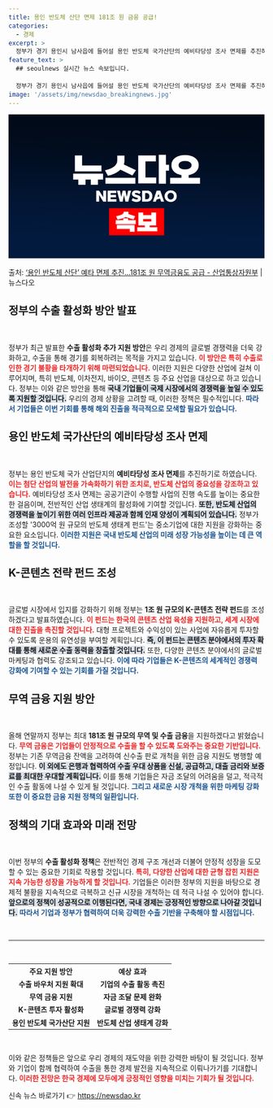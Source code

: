 ```yaml
---
title: 용인 반도체 산단 면제 181조 원 금융 공급!
categories:
  - 경제
excerpt: >
  정부가 경기 용인시 남사읍에 들어설 용인 반도체 국가산단의 예비타당성 조사 면제를 추진하기로 했다. 7개 국…
feature_text: >
  ## seoulnews 실시간 뉴스 속보입니다.

  정부가 경기 용인시 남사읍에 들어설 용인 반도체 국가산단의 예비타당성 조사 면제를 추진하기로 했다. 7개 국…
image: '/assets/img/newsdao_breakingnews.jpg'
---
```


![뉴스다오 속보](/assets/img/newsdao_breakingnews.jpg)

<p>출처: <a href="https://newsdao.kr/1784" rel="dofollow">‘용인 반도체 산단’ 예타 면제 추진…181조 원 무역금융도 공급 - 산업통상자원부</a> | 뉴스다오</p>

<h2 data-ke-size="size26">정부의 수출 활성화 방안 발표</h2>

<p data-ke-size="size16">&nbsp;</p>

정부가 최근 발표한 <b>수출 활성화 추가 지원 방안</b>은 우리 경제의 글로벌 경쟁력을 더욱 강화하고, 수출을 통해 경기를 회복하려는 목적을 가지고 있습니다. <b><span style="color: #ee2323;">이 방안은 특히 수출로 인한 경기 불황을 타개하기 위해 마련되었습니다.</span></b> 이러한 지원은 다양한 산업에 걸쳐 이루어지며, 특히 반도체, 이차전지, 바이오, 콘텐츠 등 주요 산업을 대상으로 하고 있습니다. 정부는 이와 같은 방안을 통해 <b><span style="background-color: #21538527;">국내 기업들이 국제 시장에서의 경쟁력을 높일 수 있도록 지원할 것입니다.</span></b> 우리의 경제 상황을 고려할 때, 이러한 정책은 필수적입니다. <b><span style="color: #1a5490;">따라서 기업들은 이번 기회를 통해 해외 진출을 적극적으로 모색할 필요가 있습니다.</span></b>

<h2 data-ke-size="size26">용인 반도체 국가산단의 예비타당성 조사 면제</h2>

<p data-ke-size="size16">&nbsp;</p>

정부는 용인 반도체 국가 산업단지의 <b>예비타당성 조사 면제</b>를 추진하기로 하였습니다. <b><span style="color: #ee2323;">이는 첨단 산업의 발전을 가속화하기 위한 조치로, 반도체 산업의 중요성을 강조하고 있습니다.</span></b> 예비타당성 조사 면제는 공공기관이 수행할 사업의 진행 속도를 높이는 중요한 한 걸음이며, 전반적인 산업 생태계의 활성화에 기여할 것입니다. <b><span style="background-color: #21538527;">또한, 반도체 산업의 경쟁력을 높이기 위한 여러 인프라 제공과 함께 인재 양성이 계획되어 있습니다.</span></b> 정부가 조성할 '3000억 원 규모의 반도체 생태계 펀드'는 중소기업에 대한 지원을 강화하는 중요한 요소입니다. <b><span style="color: #1a5490;">이러한 지원은 국내 반도체 산업의 미래 성장 가능성을 높이는 데 큰 역할을 할 것입니다.</span></b>

<h2 data-ke-size="size26">K-콘텐츠 전략 펀드 조성</h2>

<p data-ke-size="size16">&nbsp;</p>

글로벌 시장에서 입지를 강화하기 위해 정부는 <b>1조 원 규모의 K-콘텐츠 전략 펀드</b>를 조성하겠다고 발표하였습니다. <b><span style="color: #ee2323;">이 펀드는 한국의 콘텐츠 산업 육성을 지원하고, 세계 시장에 대한 진출을 촉진할 것입니다.</span></b> 대형 프로젝트와 수익성이 있는 사업에 자유롭게 투자할 수 있도록 운용의 유연성을 부여할 계획입니다. <b><span style="background-color: #21538527;">즉, 이 펀드는 콘텐츠 분야에서의 투자 확대를 통해 새로운 수출 동력을 창출할 것입니다.</span></b> 또한, 다양한 콘텐츠 분야에서의 글로벌 마케팅과 협력도 강조되고 있습니다. <b><span style="color: #1a5490;">이에 따라 기업들은 K-콘텐츠의 세계적인 경쟁력 강화에 기여할 수 있는 기회를 가질 것입니다.</span></b>

<h2 data-ke-size="size26">무역 금융 지원 방안</h2>

<p data-ke-size="size16">&nbsp;</p>

올해 연말까지 정부는 최대 <b>181조 원 규모의 무역 및 수출 금융</b>을 지원하겠다고 밝혔습니다. <b><span style="color: #ee2323;">무역 금융은 기업들이 안정적으로 수출을 할 수 있도록 도와주는 중요한 기반입니다.</span></b> 정부는 기존 무역금융 잔액을 고려하여 신수출 판로 개척을 위한 금융 지원도 병행할 예정입니다. <b><span style="background-color: #21538527;">이 외에도 은행과 협력하여 수출 우대 상품을 신설, 공급하고, 대출 금리와 보증료를 최대한 우대할 계획입니다.</span></b> 이를 통해 기업들은 자금 조달의 어려움을 덜고, 적극적인 수출 활동에 나설 수 있게 될 것입니다. <b><span style="color: #1a5490;">그리고 새로운 시장 개척을 위한 마케팅 강화 또한 이 중요한 금융 지원 정책의 일환입니다.</span></b>

<h2 data-ke-size="size26">정책의 기대 효과와 미래 전망</h2>

<p data-ke-size="size16">&nbsp;</p>

이번 정부의 <b>수출 활성화 정책</b>은 전반적인 경제 구조 개선과 더불어 안정적 성장을 도모할 수 있는 중요한 기회로 작용할 것입니다. <b><span style="color: #ee2323;">특히, 다양한 산업에 대한 균형 잡힌 지원은 지속 가능한 성장을 가능하게 할 것입니다.</span></b> 기업들은 이러한 정부의 지원을 바탕으로 경제적 불황을 지속적으로 극복하고 신규 시장을 개척하는 데 적극 나설 수 있어야 합니다. <b><span style="background-color: #21538527;">앞으로의 정책이 성공적으로 이행된다면, 국내 경제는 긍정적인 방향으로 나아갈 것입니다.</span></b> <b><span style="color: #1a5490;">따라서 기업과 정부가 협력하여 더욱 강력한 수출 기반을 구축해야 할 시점입니다.</span></b>

<p data-ke-size="size16">&nbsp;</p>

<hr>

<p data-ke-size="size16">&nbsp;</p>

<table style="width: 100%; border-collapse: collapse;">
  <tr>
    <th style="text-align: center;">주요 지원 방안</th>
    <th style="text-align: center;">예상 효과</th>
  </tr>
  <tr>
    <td style="text-align: center; height: 17px;"><b>수출 바우처 지원 확대</b></td>
    <td style="text-align: center; height: 17px;"><b>기업의 수출 활동 촉진</b></td>
  </tr>
  <tr>
    <td style="text-align: center; height: 17px;"><b>무역 금융 지원</b></td>
    <td style="text-align: center; height: 17px;"><b>자금 조달 문제 완화</b></td>
  </tr>
  <tr>
    <td style="text-align: center; height: 17px;"><b>K-콘텐츠 투자 활성화</b></td>
    <td style="text-align: center; height: 17px;"><b>글로벌 경쟁력 강화</b></td>
  </tr>
  <tr>
    <td style="text-align: center; height: 17px;"><b>용인 반도체 국가산단 지원</b></td>
    <td style="text-align: center; height: 17px;"><b>반도체 산업 생태계 강화</b></td>
  </tr>
</table>

<p data-ke-size="size16">&nbsp;</p>

이와 같은 정책들은 앞으로 우리 경제의 재도약을 위한 강력한 바탕이 될 것입니다. 정부와 기업이 함께 협력하여 수출을 통한 경제 발전을 지속적으로 이뤄나가기를 기대합니다. <b><span style="color: #ee2323;">이러한 전망은 한국 경제에 모두에게 긍정적인 영향을 미치는 기회가 될 것입니다.</span></b> 

신속 뉴스 바로가기 👉 <a href="https://newsdao.kr" rel="dofollow">https://newsdao.kr</a>


